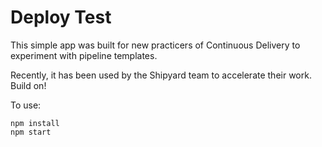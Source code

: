 # Deploy Test

This simple app was built for new practicers of Continuous Delivery to experiment with pipeline templates.

Recently, it has been used by the Shipyard team to accelerate their work. Build on!

To use:

```
npm install
npm start
```